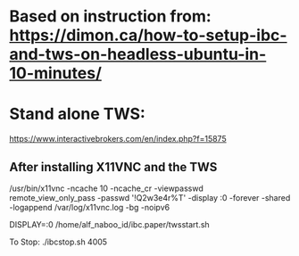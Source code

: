 # Based on instruction from: https://dimon.ca/how-to-setup-ibc-and-tws-on-headless-ubuntu-in-10-minutes/

# Stand alone TWS:
https://www.interactivebrokers.com/en/index.php?f=15875


## After installing X11VNC and the TWS
/usr/bin/x11vnc -ncache 10 -ncache_cr -viewpasswd remote_view_only_pass -passwd '!Q2w3e4r%T' -display :0 -forever -shared -logappend /var/log/x11vnc.log -bg -noipv6

DISPLAY=:0 /home/alf_naboo_id/ibc.paper/twsstart.sh

To Stop:
./ibcstop.sh 4005
